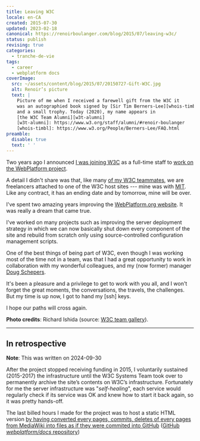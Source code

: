 ```yaml
---
title: Leaving W3C
locale: en-CA
created: 2015-07-30
updated: 2023-02-18
canonical: https://renoirboulanger.com/blog/2015/07/leaving-w3c/
status: publish
revising: true
categories:
  - tranche-de-vie
tags:
  - career
  - webplatform docs
coverImage:
  src: ~/assets/content/blog/2015/07/20150727-Gift-W3C.jpg
  alt: Renoir’s picture
  text: |
    Picture of me when I received a farewell gift from the W3C it
    was an autographied book signed by [Sir Tim Berners-Lee][whois-timbl]
    and a small trophy. Today (2020), my name appears in
    [the W3C Team Alumni][w3t-alumni]
    [w3t-alumni]: https://www.w3.org/staff/alumni/#renoir-boulanger
    [whois-timbl]: https://www.w3.org/People/Berners-Lee/FAQ.html
preamble:
  disable: true
  text: ' '
---
```


Two years ago I announced [I was joining W3C][0] as a full-time staff to [work
on the WebPlatform project][1].

A detail I didn't share was that, like many [of my W3C teammates][2], we are
freelancers attached to one of the W3C host sites --- mine was with [MIT][3].
Like any contract, it has an ending date and by tomorrow, mine will be over.

I've spent two amazing years improving the [WebPlatform.org website][4]. It was
really a dream that came true.

I've worked on many projects such as improving the server deployment strategy in
which we can now basically shut down every component of the site and rebuild
from scratch only using source-controlled configuration management scripts.

One of the best things of being part of W3C, even though I was working most of
the time not in a team, was that I had a great opportunity to work in
collaboration with my wonderful colleagues, and my (now former) manager [Doug
Schepers][5].

It's been a pleasure and a privilege to get to work with you all, and I won't
forget the great moments, the conversations, the travels, the challenges. But my
time is up now, I got to hand my \[ssh\] keys.

I hope our paths will cross again.

<app-image figcaption="The W3C Team taken during TPAC 2013 in Shenzhen, China." src="~/assets/content/blog/2015/07/team-photo-med.jpg">

**Photo credits**: Richard Ishida (source: [W3C team gallery][6]).

</app-image>

---

## In retrospective

**Note**: This was written on 2024-09-30

After the project stopped receiving funding in 2015, I voluntarily sustained (2015-2017) the infrastructure until the W3C Systems Team took over to permanently archive the site’s contents on W3C’s infrastructure. Fortunately for me the server infrastructure was "*self-healing*", each service would regularly check if its service was OK and knew how to start it back again, so it was pretty hands-off.

The last billed hours I made for the project was to host a static HTML version [by having converted every pages, commits, deletes of every pages from MediaWiki into files as if they were commited into GitHub](/blog/2015/07/migrating-webplatform-org-mediawiki-into-git-history-and-into-markdown-files/) ([GitHub *webplatform/docs* repository](https://github.com/webplatform/docs))

[0]: /blog/2013/08/i-am-joining-w3c-to-work-on-the-webplatform-project
[1]:
  https://webplatform.github.io/blog/2013/08/hi-my-name-s-renoir-ill-be-your-devops-for-the-web-platform/
[2]: https://www.w3.org/staff/
[3]:
  https://www.w3.org/Consortium/facts#org
  'Facts about the W3C and its Organizational structure'
[4]: https://web.archive.org/web/20130115092509/http://www.webplatform.org/
[5]: http://schepers.cc/
[6]: https://www.w3.org/People/gallery/#year2013

<!--#TODO With Hypothes.is annotations-->
